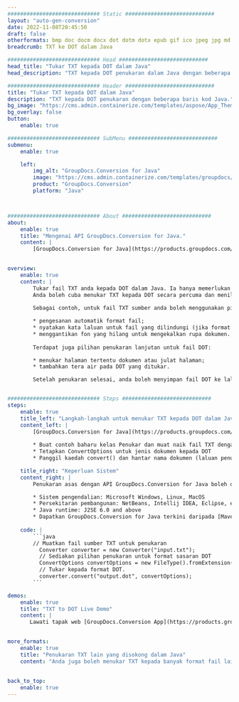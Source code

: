 ```yaml
---
############################# Static ############################
layout: "auto-gen-conversion"
date: 2022-11-08T20:45:50
draft: false
otherformats: bmp doc docm docx dot dotm dotx epub gif ico jpeg jpg md odt ott pdf png psd rtf tex tif tiff txt xps
breadcrumb: TXT ke DOT dalam Java

############################# Head ############################
head_title: "Tukar TXT kepada DOT dalam Java"
head_description: "TXT kepada DOT penukaran dalam Java dengan beberapa baris kod. Tukar lebih 160 format fail menggunakan API penukaran dokumen GroupDocs untuk Java"

############################# Header ############################
title: "Tukar TXT kepada DOT dalam Java"
description: "TXT kepada DOT penukaran dengan beberapa baris kod Java."
bg_image: "https://cms.admin.containerize.com/templates/aspose/App_Themes/V3/images/bg/header1.png"
bg_overlay: false
button:
    enable: true

############################# SubMenu ############################
submenu:
    enable: true

    left:
        img_alt: "GroupDocs.Conversion for Java"
        image: "https://cms.admin.containerize.com/templates/groupdocs/images/product-logos/90x90-noborder/groupdocs-conversion-java.png"
        product: "GroupDocs.Conversion"
        platform: "Java"



############################# About ############################
about:
    enable: true
    title: "Mengenai API GroupDocs.Conversion for Java."
    content: |
        [GroupDocs.Conversion for Java](https://products.groupdocs.com/conversion/java/) ialah API penukaran format fail lanjutan untuk menukar antara imej popular dan format dokumen seperti Microsoft Office, OpenDocument, PDF, HTML, e-mel, CAD. dan banyak lagi dengan hanya beberapa baris kod. API asli secara automatik mengesan format dokumen asal dan menawarkan banyak pilihan untuk menyesuaikan dokumen yang ditukar. Bersama-sama dengan fungsi mengekstrak maklumat daripada dokumen, ia juga menyokong caching hasil penukaran ke cakera tempatan secara lalai. Walau bagaimanapun, sebarang jenis storan cache boleh disokong dengan melaksanakan antara muka yang sesuai - Amazon S3, Dropbox, Google Drive, Windows Azure, Reddis atau mana-mana yang lain.
    

overview:
    enable: true
    content: |
        Tukar fail TXT anda kepada DOT dalam Java. Ia hanya memerlukan beberapa baris kod Java pada mana-mana platform pilihan anda, seperti Windows, Linux, macOS.
        Anda boleh cuba menukar TXT kepada DOT secara percuma dan menilai kualiti hasil penukaran. Bersama-sama dengan skrip penukaran fail mudah, anda boleh mencuba pilihan yang lebih canggih untuk memuatkan fail sumber TXT dan menyimpan output DOT. 
        
        Sebagai contoh, untuk fail TXT sumber anda boleh menggunakan pilihan pemuatan berikut:

        * pengesanan automatik format fail;
        * nyatakan kata laluan untuk fail yang dilindungi (jika format fail menyokongnya);
        * menggantikan fon yang hilang untuk mengekalkan rupa dokumen.
        
        Terdapat juga pilihan penukaran lanjutan untuk fail DOT:

        * menukar halaman tertentu dokumen atau julat halaman;
        * tambahkan tera air pada DOT yang ditukar.

        Setelah penukaran selesai, anda boleh menyimpan fail DOT ke laluan fail setempat anda atau ke mana-mana storan pihak ketiga seperti FTP, Amazon S3, Google Drive, Dropbox dll. Sila ambil perhatian - untuk menukar TXT kepada DOT, anda tidak perlu memasang sebarang perisian tambahan, seperti MS Office, Open Office, Adobe Acrobat Reader dsb.


############################# Steps ############################
steps:
    enable: true
    title_left: "Langkah-langkah untuk menukar TXT kepada DOT dalam Java"
    content_left: |
        [GroupDocs.Conversion for Java](https://products.groupdocs.com/conversion/java/) membenarkan pembangun menukar fail TXT kepada DOT dengan mudah dengan beberapa baris kod.
        
        * Buat contoh baharu kelas Penukar dan muat naik fail TXT dengan laluan penuh
        * Tetapkan ConvertOptions untuk jenis dokumen kepada DOT
        * Panggil kaedah convert() dan hantar nama dokumen (laluan penuh) dan format (DOT) sebagai parameter

    title_right: "Keperluan Sistem"
    content_right: |
        Penukaran asas dengan API GroupDocs.Conversion for Java boleh dilakukan dengan hanya beberapa baris kod. API kami disokong pada semua platform dan sistem pengendalian utama. Sebelum melaksanakan kod di bawah, pastikan anda mempunyai prasyarat berikut dipasang pada sistem anda.

        * Sistem pengendalian: Microsoft Windows, Linux, MacOS
        * Persekitaran pembangunan: NetBeans, Intellij IDEA, Eclipse, etc.
        * Java runtime: J2SE 6.0 and above
        * Dapatkan GroupDocs.Conversion for Java terkini daripada [Maven](https://repository.groupdocs.com/webapp/#/artifacts/browse/tree/General/repo/com/groupdocs/groupdocs-conversion)
         
    code: |
        ```java    
        // Muatkan fail sumber TXT untuk penukaran
          Converter converter = new Converter("input.txt");
          // Sediakan pilihan penukaran untuk format sasaran DOT
          ConvertOptions convertOptions = new FileType().fromExtension("dot").getConvertOptions();
          // Tukar kepada format DOT.
          converter.convert("output.dot", convertOptions);
        ```

demos:
    enable: true
    title: "TXT to DOT Live Demo"
    content: |
       Lawati tapak web [GroupDocs.Conversion App](https://products.groupdocs.app/conversion/family) kami dan cuba TXT kepada DOT penukaran sekarang. Demo percuma mempunyai faedah berikut
          

more_formats:
    enable: true
    title: "Penukaran TXT lain yang disokong dalam Java"
    content: "Anda juga boleh menukar TXT kepada banyak format fail lain. Sila lihat senarai di bawah."
       
       
back_to_top:
    enable: true
---
```


